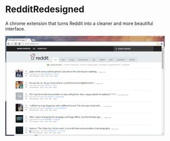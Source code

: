 RedditRedesigned
================
A chrome extension that turns Reddit into a cleaner and more beautiful interface.

![Screenshot 1](images/screen1.png)